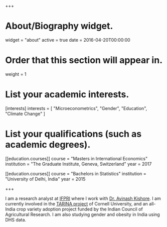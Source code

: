 +++
# About/Biography widget.
widget = "about"
active = true
date = 2016-04-20T00:00:00

# Order that this section will appear in.
weight = 1

# List your academic interests.
[interests]
  interests = [
    "Microeconometrics",
    "Gender",
    "Education",
    "Climate Change"
  ]

# List your qualifications (such as academic degrees).

[[education.courses]]
  course = "Masters in International Economics"
  institution = "The Graduate Institute, Geneva, Switzerland"
  year = 2017

[[education.courses]]
  course = "Bachelors in Statistics"
  institution = "University of Delhi, India"
  year = 2015
 
+++

I am a research analyst at <a href="http://www.ifpri.org/profile/kuhu-joshi">IFPRI</a> where I work with <a href="http://www.ifpri.org/profile/avinash-kishore">Dr. Avinash Kishore</a>. I am currently involved in the <a href="https://tarina.tci.cornell.edu/">TARINA project</a> of Cornell University, and an all-India crop variety adoption project funded by the Indian Council of Agricultural Research. I am also studying gender and obesity in India using DHS data.
